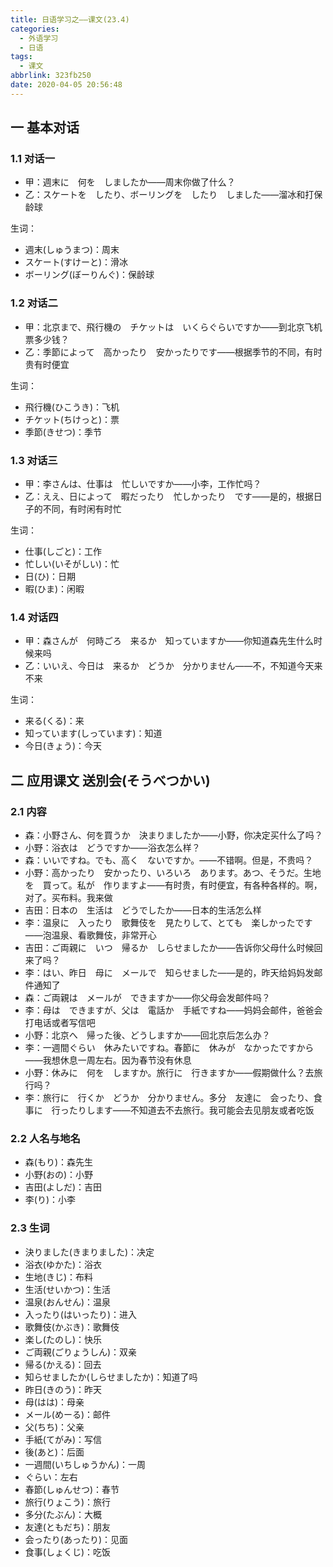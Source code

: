 ```yaml
---
title: 日语学习之——课文(23.4)
categories:
  - 外语学习
  - 日语
tags:
  - 课文
abbrlink: 323fb250
date: 2020-04-05 20:56:48
---
```

## 一 基本对话

### 1.1 对话一

* 甲：週末に　何を　しましたか——周末你做了什么？
* 乙：スケートを　したり、ボーリングを　したり　しました——溜冰和打保龄球

<!--more-->

生词：

* 週末(しゅうまつ)：周末
* スケート(すけーと)：滑冰
* ボーリング(ぼーりんぐ)：保龄球

### 1.2 对话二

* 甲：北京まで、飛行機の　チケットは　いくらぐらいですか——到北京飞机票多少钱？
* 乙：季節によって　高かったり　安かったりです——根据季节的不同，有时贵有时便宜

生词：

* 飛行機(ひこうき)：飞机
* チケット(ちけっと)：票
* 季節(きせつ)：季节

### 1.3 对话三

* 甲：李さんは、仕事は　忙しいですか——小李，工作忙吗？
* 乙：ええ、日によって　暇だったり　忙しかったり　です——是的，根据日子的不同，有时闲有时忙

生词：

* 仕事(しごと)：工作
* 忙しい(いそがしい)：忙
* 日(ひ)：日期
* 暇(ひま)：闲暇

### 1.4 对话四

* 甲：森さんが　何時ごろ　来るか　知っていますか——你知道森先生什么时候来吗
* 乙：いいえ、今日は　来るか　どうか　分かりません——不，不知道今天来不来

生词：

* 来る(くる)：来
* 知っています(しっています)：知道
* 今日(きょう)：今天

## 二 应用课文 送別会(そうべつかい)

### 2.1 内容

* 森：小野さん、何を買うか　決まりましたか——小野，你决定买什么了吗？
* 小野：浴衣は　どうですか——浴衣怎么样？
* 森：いいですね。でも、高く　ないですか。——不错啊。但是，不贵吗？
* 小野：高かったり　安かったり、いろいろ　あります。あつ、そうだ。生地を　買って。私が　作りますよ——有时贵，有时便宜，有各种各样的。啊，对了。买布料。我来做
* 吉田：日本の　生活は　どうでしたか——日本的生活怎么样
* 李：温泉に　入ったり　歌舞伎を　見たりして、とても　楽しかったです——泡温泉、看歌舞伎，非常开心
* 吉田：ご両親に　いつ　帰るか　しらせましたか——告诉你父母什么时候回来了吗？
* 李：はい、昨日　母に　メールで　知らせました——是的，昨天给妈妈发邮件通知了
* 森：ご両親は　メールが　できますか——你父母会发邮件吗？
* 李：母は　できますが、父は　電話か　手紙ですね——妈妈会邮件，爸爸会打电话或者写信吧
* 小野：北京へ　帰った後、どうしますか——回北京后怎么办？
* 李：一週間ぐらい　休みたいですね。春節に　休みが　なかったですから——我想休息一周左右。因为春节没有休息
* 小野：休みに　何を　しますか。旅行に　行きますか——假期做什么？去旅行吗？
* 李：旅行に　行くか　どうか　分かりません。多分　友達に　会ったり、食事に　行ったりします——不知道去不去旅行。我可能会去见朋友或者吃饭

### 2.2 人名与地名

* 森(もり)：森先生
* 小野(おの)：小野
* 吉田(よしだ)：吉田
* 李(り)：小李

### 2.3 生词

* 決りました(きまりました)：决定
* 浴衣(ゆかた)：浴衣
* 生地(きじ)：布料
* 生活(せいかつ)：生活
* 温泉(おんせん)：温泉
* 入ったり(はいったり)：进入
* 歌舞伎(かぶき)：歌舞伎
* 楽し(たのし)：快乐
* ご両親(ごりょうしん)：双亲
* 帰る(かえる)：回去
* 知らせましたか(しらせましたか)：知道了吗
* 昨日(きのう)：昨天
* 母(はは)：母亲
* メール(めーる)：邮件
* 父(ちち)：父亲
* 手紙(てがみ)：写信
* 後(あと)：后面
* 一週間(いちしゅうかん)：一周
* ぐらい：左右
* 春節(しゅんせつ)：春节
* 旅行(りょこう)：旅行
* 多分(たぶん)：大概
* 友達(ともだち)：朋友
* 会ったり(あったり)：见面
* 食事(しょくじ)：吃饭